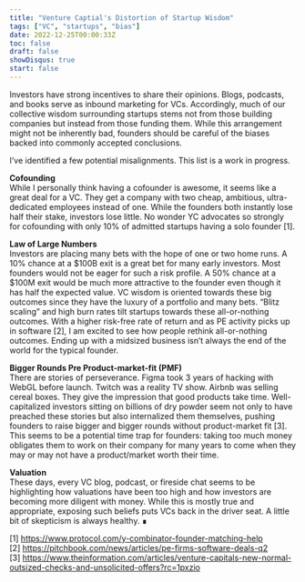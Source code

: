 ```yaml
---
title: "Venture Captial's Distortion of Startup Wisdom"
tags: ["VC", "startups", "bias"]
date: 2022-12-25T00:00:33Z
toc: false
draft: false
showDisqus: true
start: false
---
```


Investors have strong incentives to share their opinions. Blogs, podcasts, and books serve as inbound marketing for VCs. Accordingly, much of our collective wisdom surrounding startups stems not from those building companies but instead from those funding them. While this arrangement might not be inherently bad, founders should be careful of the biases backed into commonly accepted conclusions. 

I’ve identified a few potential misalignments. This list is a work in progress. 

**Cofounding** \
While I personally think having a cofounder is awesome, it seems like a great deal for a VC. They get a company with two cheap, ambitious, ultra-dedicated employees instead of one. While the founders both instantly lose half their stake, investors lose little. No wonder YC advocates so strongly for cofounding with only 10% of admitted startups having a solo founder [1]. 

**Law of Large Numbers** \
Investors are placing many bets with the hope of one or two home runs. A 10% chance at a $100B exit is a great bet for many early investors. Most founders would not be eager for such a risk profile. A 50% chance at a $100M exit would be much more attractive to the founder even though it has half the expected value. VC wisdom is oriented towards these big outcomes since they have the luxury of a portfolio and many bets. “Blitz scaling” and high burn rates tilt startups towards these all-or-nothing outcomes. With a higher risk-free rate of return and as PE activity picks up in software [2], I am excited to see how people rethink all-or-nothing outcomes. Ending up with a midsized business isn’t always the end of the world for the typical founder. 

**Bigger Rounds Pre Product-market-fit (PMF)** \
There are stories of perseverance. Figma took 3 years of hacking with WebGL before launch. Twitch was a reality TV show. Airbnb was selling cereal boxes. They give the impression that good products take time. Well-capitalized investors sitting on billions of dry powder seem not only to have preached these stories but also internalized them themselves, pushing founders to raise bigger and bigger rounds without product-market fit [3].  This seems to be a potential time trap for founders: taking too much money obligates them to work on their company for many years to come when they may or may not have a product/market worth their time. 

**Valuation** \
These days, every VC blog, podcast, or fireside chat seems to be highlighting how valuations have been too high and how investors are becoming more diligent with money. While this is mostly true and appropriate, exposing such beliefs puts VCs back in the driver seat. A little bit of skepticism is always healthy. ∎

[1] https://www.protocol.com/y-combinator-founder-matching-help \
[2] https://pitchbook.com/news/articles/pe-firms-software-deals-q2 \
[3] https://www.theinformation.com/articles/venture-capitals-new-normal-outsized-checks-and-unsolicited-offers?rc=1pxzio